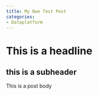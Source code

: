 ```yaml
---
title: My Own Test Post
categories:
- Dataplatform
---
```


# This is a headline

## this is a subheader

This is a post body
